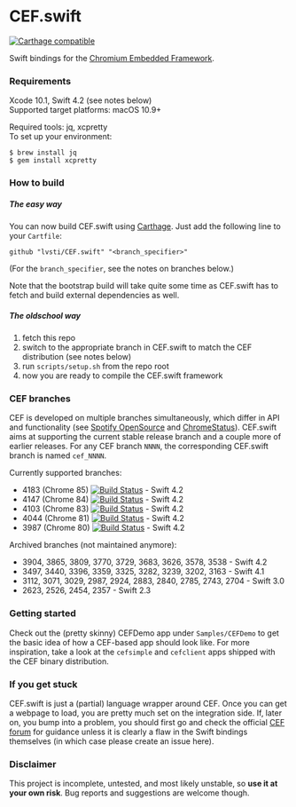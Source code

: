 # CEF.swift

[![Carthage compatible](https://img.shields.io/badge/Carthage-compatible-brightgreen.svg)](https://github.com/Carthage/Carthage)

Swift bindings for the [Chromium Embedded Framework](https://bitbucket.org/chromiumembedded/cef/).

### Requirements

Xcode 10.1, Swift 4.2 (see notes below)<br/>
Supported target platforms: macOS 10.9+

Required tools: jq, xcpretty<br/>
To set up your environment:

```
$ brew install jq
$ gem install xcpretty
```

### How to build

##### The easy way

You can now build CEF.swift using [Carthage](https://github.com/Carthage/Carthage). Just add the following line to your `Cartfile`:

```
github "lvsti/CEF.swift" "<branch_specifier>"
```

(For the `branch_specifier`, see the notes on branches below.)

Note that the bootstrap build will take quite some time as CEF.swift has to fetch and build external dependencies as well.

##### The oldschool way

1. fetch this repo
2. switch to the appropriate branch in CEF.swift to match the CEF distribution (see notes below)
3. run `scripts/setup.sh` from the repo root
4. now you are ready to compile the CEF.swift framework

### CEF branches

CEF is developed on multiple branches simultaneously, which differ in API and functionality (see [Spotify OpenSource](http://opensource.spotify.com/cefbuilds/index.html) and [ChromeStatus](https://www.chromestatus.com/features)). CEF.swift aims at supporting the current stable release branch and a couple more of earlier releases. For any CEF branch `NNNN`, the corresponding CEF.swift branch is named `cef_NNNN`.

Currently supported branches: 

- 4183 (Chrome 85) [![Build Status](https://travis-ci.org/lvsti/CEF.swift.svg?branch=cef_4183)](https://travis-ci.org/lvsti/CEF.swift) - Swift 4.2
- 4147 (Chrome 84) [![Build Status](https://travis-ci.org/lvsti/CEF.swift.svg?branch=cef_4147)](https://travis-ci.org/lvsti/CEF.swift) - Swift 4.2
- 4103 (Chrome 83) [![Build Status](https://travis-ci.org/lvsti/CEF.swift.svg?branch=cef_4103)](https://travis-ci.org/lvsti/CEF.swift) - Swift 4.2
- 4044 (Chrome 81) [![Build Status](https://travis-ci.org/lvsti/CEF.swift.svg?branch=cef_4044)](https://travis-ci.org/lvsti/CEF.swift) - Swift 4.2
- 3987 (Chrome 80) [![Build Status](https://travis-ci.org/lvsti/CEF.swift.svg?branch=cef_3987)](https://travis-ci.org/lvsti/CEF.swift) - Swift 4.2

Archived branches (not maintained anymore):

- 3904, 3865, 3809, 3770, 3729, 3683, 3626, 3578, 3538 - Swift 4.2
- 3497, 3440, 3396, 3359, 3325, 3282, 3239, 3202, 3163 - Swift 4.1
- 3112, 3071, 3029, 2987, 2924, 2883, 2840, 2785, 2743, 2704 - Swift 3.0
- 2623, 2526, 2454, 2357 - Swift 2.3

### Getting started

Check out the (pretty skinny) CEFDemo app under `Samples/CEFDemo` to get the basic idea of how a CEF-based app should look like. For more inspiration, take a look at the `cefsimple` and `cefclient` apps shipped with the CEF binary distribution.

### If you get stuck

CEF.swift is just a (partial) language wrapper around CEF. Once you can get a webpage to load, you are pretty much set on the integration side. If, later on, you bump into a problem, you should first go and check the official [CEF forum](https://magpcss.org/ceforum/) for guidance unless it is clearly a flaw in the Swift bindings themselves (in which case please create an issue here).

### Disclaimer

This project is incomplete, untested, and most likely unstable, so **use it at your own risk**. Bug reports and suggestions are welcome though.
